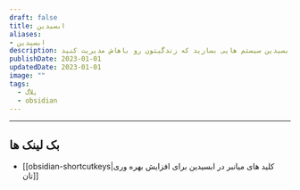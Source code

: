 ```yaml
---
draft: false
title: ابسیدین
aliases: 
- ابسیدین
description: بهتون یاد میدم که چطور با ابسیدین سیستم هایی بسازید که زندگیتون رو باهاش مدیریت کنید.
publishDate: 2023-01-01
updatedDate: 2023-01-01
image: ""
tags:
  - بلاگ
  - obsidian
---
```




---
## بک لینک ها
- [[obsidian-shortcutkeys|کلید های میانبر در ابسیدین برای افزایش بهره وری تان]]

